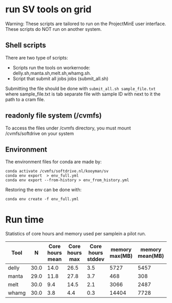 # run SV tools on grid

Warning: These scripts are tailored to run on the ProjectMinE user interface. These scripts do NOT run on another system.


## Shell scripts
There are two type of scripts:
- Scripts run the tools on workernode: delly.sh,manta.sh,melt.sh,whamg.sh.
- Script that submit all jobs jobs (submit_all.sh)

Submitting the file should be done with
`submit_all.sh sample_file.txt`
where sample_file.txt is tab separate file with sample ID with next to it the path to a cram file.

## readonly file system (/cvmfs)

To access the files under /cvmfs directory, you must mount /cvmfs/softdrive on your system

## Environment

The environment files for conda are made by:

```
conda activate /cvmfs/softdrive.nl/kooyman/sv
conda env export  > env_full.yml
conda env export --from-history > env_from_history.yml
```

Restoring the env can be done with:
```
conda env create -f env_full.yml
```

# Run time

Statistics of core hours and memory used per samplein a pilot run.

|Tool   |       N|Core hours mean|Core hours max|Core hours stddev| memory max(MB)| memory mean(MB)|
|-------|--------|---------------|---|---|---|---|
|delly  |30.0    |14.0  |  26.5   | 3.5     |5727  |5457|
|manta  |29.0    |11.8  | 27.8   | 3.7     |468   |308|
|melt   |30.0    |9.4   | 14.5   | 2.1     |3066  |2487|
|whamg  |30.0    |3.8   | 4.4    | 0.3     |14404 |7728|
